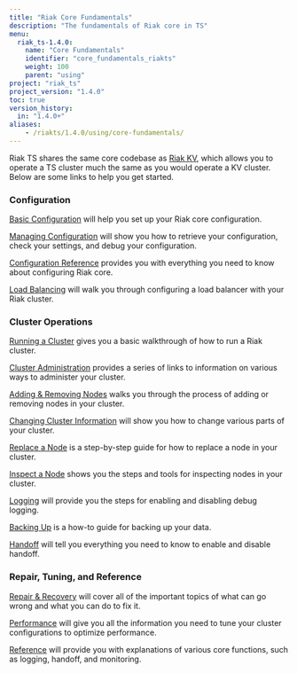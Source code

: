 ```yaml
---
title: "Riak Core Fundamentals"
description: "The fundamentals of Riak core in TS"
menu:
  riak_ts-1.4.0:
    name: "Core Fundamentals"
    identifier: "core_fundamentals_riakts"
    weight: 100
    parent: "using"
project: "riak_ts"
project_version: "1.4.0"
toc: true
version_history:
  in: "1.4.0+"
aliases:
    - /riakts/1.4.0/using/core-fundamentals/
---
```


[Riak KV]: {{<baseurl>}}riak/kv/2.1.4/

Riak TS shares the same core codebase as [Riak KV], which allows you to operate a TS cluster much the same as you would operate a KV cluster. Below are some links to help you get started.

### Configuration

<a href="{{< baseurl >}}riak/kv/2.1.4/configuring/basic/" target="_blank">Basic Configuration</a> will help you set up your Riak core configuration.

<a href="{{< baseurl >}}riak/kv/2.1.4/configuring/managing/" target="_blank">Managing Configuration</a> will show you how to retrieve your configuration, check your settings, and debug your configuration.

<a href="{{< baseurl >}}riak/kv/2.1.4/configuring/reference/" target="_blank">Configuration Reference</a> provides you with everything you need to know about configuring Riak core.

<a href="{{< baseurl >}}riak/kv/2.1.4/configuring/load-balancing-proxy/" target="_blank">Load Balancing</a> will walk you through configuring a load balancer with your Riak cluster.

### Cluster Operations

<a href="{{< baseurl >}}riak/kv/2.1.4/using/running-a-cluster/" target="_blank">Running a Cluster</a> gives you a basic walkthrough of how to run a Riak cluster.

<a href="{{< baseurl >}}riak/kv/2.1.4/using/admin/" target="_blank">Cluster Administration</a> provides a series of links to information on various ways to administer your cluster.

<a href="{{< baseurl >}}riak/kv/2.1.4/using/cluster-operations/adding-removing-nodes/" target="_blank">Adding & Removing Nodes</a> walks you through the process of adding or removing nodes in your cluster.

<a href="{{< baseurl >}}riak/kv/2.1.4/using/cluster-operations/changing-cluster-info/" target="_blank">Changing Cluster Information</a> will show you how to change various parts of your cluster.

<a href="{{< baseurl >}}riak/kv/2.1.4/using/cluster-operations/replacing-node/" target="_blank">Replace a Node</a> is a step-by-step guide for how to replace a node in your cluster.

<a href="{{< baseurl >}}riak/kv/2.1.4/using/cluster-operations/inspecting-node/" target="_blank">Inspect a Node</a> shows you the steps and tools for inspecting nodes in your cluster.

<a href="{{< baseurl >}}riak/kv/2.1.4/using/cluster-operations/logging/" target="_blank">Logging</a> will provide you the steps for enabling and disabling debug logging.

<a href="{{< baseurl >}}riak/kv/2.1.4/using/cluster-operations/backing-up/" target="_blank">Backing Up</a> is a how-to guide for backing up your data.

<a href="{{< baseurl >}}riak/kv/2.1.4/using/cluster-operations/handoff/" target="_blank">Handoff</a> will tell you everything you need to know to enable and disable handoff.

### Repair, Tuning, and Reference

<a href="{{< baseurl >}}riak/kv/2.1.4/using/repair-recovery/" target="_blank">Repair & Recovery</a> will cover all of the important topics of what can go wrong and what you can do to fix it.

<a href="{{< baseurl >}}riak/kv/2.1.4/using/performance/" target="_blank">Performance</a> will give you all the information you need to tune your cluster configurations to optimize performance.

<a href="{{< baseurl >}}riak/kv/2.1.4/using/reference/" target="_blank">Reference</a> will provide you with explanations of various core functions, such as logging, handoff, and monitoring.
